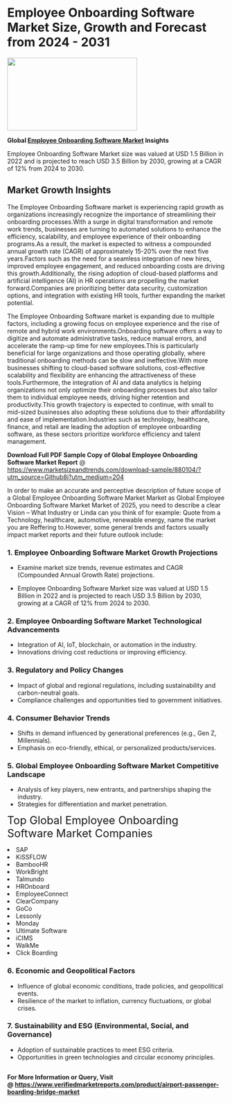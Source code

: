 <H1>Employee Onboarding Software Market Size, Growth and Forecast from 2024 - 2031</H1><img class="aligncenter size-medium wp-image-584254" src="https://thirdeyenews.in/wp-content/uploads/2024/09/Global-Market-Research-300x168.jpeg" alt="" width="300" height="168" /><p><strong>Global&nbsp;<a href="https://www.marketsizeandtrends.com/download-sample/880104/?utm_source=Github8j?utm_medium=204">Employee Onboarding Software Market</a> Insights</strong></p><p>Employee Onboarding Software Market size was valued at USD 1.5 Billion in 2022 and is projected to reach USD 3.5 Billion by 2030, growing at a CAGR of 12% from 2024 to 2030.</p><p><h2>Market Growth Insights</h2> <p>The Employee Onboarding Software market is experiencing rapid growth as organizations increasingly recognize the importance of streamlining their onboarding processes.With a surge in digital transformation and remote work trends, businesses are turning to automated solutions to enhance the efficiency, scalability, and employee experience of their onboarding programs.As a result, the market is expected to witness a compounded annual growth rate (CAGR) of approximately 15-20% over the next five years.Factors such as the need for a seamless integration of new hires, improved employee engagement, and reduced onboarding costs are driving this growth.Additionally, the rising adoption of cloud-based platforms and artificial intelligence (AI) in HR operations are propelling the market forward.Companies are prioritizing better data security, customization options, and integration with existing HR tools, further expanding the market potential.</p> <p>The Employee Onboarding Software market is expanding due to multiple factors, including a growing focus on employee experience and the rise of remote and hybrid work environments.Onboarding software offers a way to digitize and automate administrative tasks, reduce manual errors, and accelerate the ramp-up time for new employees.This is particularly beneficial for large organizations and those operating globally, where traditional onboarding methods can be slow and ineffective.With more businesses shifting to cloud-based software solutions, cost-effective scalability and flexibility are enhancing the attractiveness of these tools.Furthermore, the integration of AI and data analytics is helping organizations not only optimize their onboarding processes but also tailor them to individual employee needs, driving higher retention and productivity.This growth trajectory is expected to continue, with small to mid-sized businesses also adopting these solutions due to their affordability and ease of implementation.Industries such as technology, healthcare, finance, and retail are leading the adoption of employee onboarding software, as these sectors prioritize workforce efficiency and talent management.<p><span class=""><strong>Download Full PDF Sample Copy of Global Employee Onboarding Software Market Report</strong> @ <a href="https://www.marketsizeandtrends.com/download-sample/880104/?utm_source=Github8j?utm_medium=204" target="_blank">https://www.marketsizeandtrends.com/download-sample/880104/?utm_source=Github8j?utm_medium=204</a></span></p><p>In order to make an accurate and perceptive description of future scope of a Global&nbsp;Employee Onboarding Software Market Market as Global&nbsp;Employee Onboarding Software Market Market of 2025, you need to describe a clear Vision &ndash; What Industry or Linda can you think of for example: Quote from a Technology, healthcare, automotive, renewable energy, name the market you are Reffering to.However, some general trends and factors usually impact market reports and their future outlook include:</p><h3>1.&nbsp;<strong>Employee Onboarding Software Market Growth Projections</strong></h3><ul><li>Examine market size trends, revenue estimates and CAGR (Compounded Annual Growth Rate) projections.</li><li><p>Employee Onboarding Software Market size was valued at USD 1.5 Billion in 2022 and is projected to reach USD 3.5 Billion by 2030, growing at a CAGR of 12% from 2024 to 2030.</p></li></ul><h3>2.&nbsp;<strong>Employee Onboarding Software Market Technological Advancements</strong></h3><ul><li>Integration of AI, IoT, blockchain, or automation in the industry.</li><li>Innovations driving cost reductions or improving efficiency.</li></ul><h3>3.&nbsp;<strong>Regulatory and Policy Changes</strong></h3><ul><li>Impact of global and regional regulations, including sustainability and carbon-neutral goals.</li><li>Compliance challenges and opportunities tied to government initiatives.</li></ul><h3>4.&nbsp;<strong>Consumer Behavior Trends</strong></h3><ul><li>Shifts in demand influenced by generational preferences (e.g., Gen Z, Millennials).</li><li>Emphasis on eco-friendly, ethical, or personalized products/services.</li></ul><h3>5.&nbsp;<strong>Global Employee Onboarding Software Market Competitive Landscape</strong></h3><ul><li>Analysis of key players, new entrants, and partnerships shaping the industry.</li><li>Strategies for differentiation and market penetration.</li></ul><p data-pm-slice="1 1 []"><span style="color: inherit; font-family: inherit; font-size: 25px;">Top Global Employee Onboarding Software Market Companies</span></p><div class="" data-test-id=""><p><li>SAP</li><li> KiSSFLOW</li><li> BambooHR</li><li> WorkBright</li><li> Talmundo</li><li> HROnboard</li><li> EmployeeConnect</li><li> ClearCompany</li><li> GoCo</li><li> Lessonly</li><li> Monday</li><li> Ultimate Software</li><li> iCIMS</li><li> WalkMe</li><li> Click Boarding</li></p></div><h3>6.&nbsp;<strong>Economic and Geopolitical Factors</strong></h3><ul><li>Influence of global economic conditions, trade policies, and geopolitical events.</li><li>Resilience of the market to inflation, currency fluctuations, or global crises.</li></ul><h3>7.&nbsp;<strong>Sustainability and ESG (Environmental, Social, and Governance)</strong></h3><ul><li>Adoption of sustainable practices to meet ESG criteria.</li><li>Opportunities in green technologies and circular economy principles.</li></ul><h2><strong style="font-size: 14px;">For More Information or Query, Visit @&nbsp;</strong><a style="background-color: #ffffff; font-size: 14px;" href="https://www.marketsizeandtrends.com/report/employee-onboarding-software-market/" target="_blank">https://www.verifiedmarketreports.com/product/airport-passenger-boarding-bridge-market</a></h2>